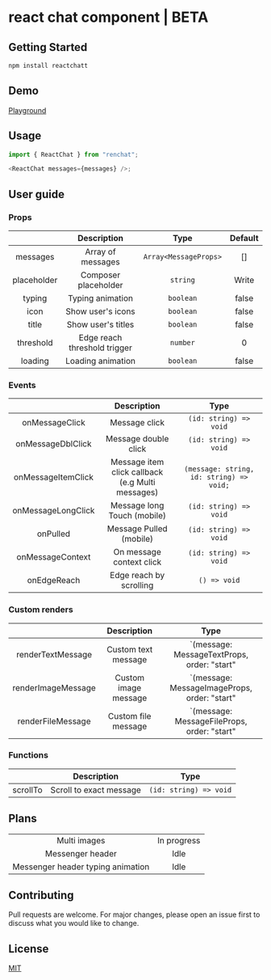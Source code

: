 # react chat component | BETA

## Getting Started

```bash
npm install reactchatt
```

## Demo
 [Playground](https://reactchatt.az)

## Usage

```ts
import { ReactChat } from "renchat";

<ReactChat messages={messages} />;
```

## User guide
### Props

|                   |         Description          |          Type          | Default |
|:-----------------:|:----------------------------:|:----------------------:|:-------:|
|     messages      |      Array of messages       | `Array<MessageProps>`  |   []    |
|    placeholder    |     Composer placeholder     |        `string`        |  Write  |
|      typing       |       Typing animation       |       `boolean`        |  false  |
|       icon        |      Show user's icons       |       `boolean`        |  false  |
|       title       |      Show user's titles      |       `boolean`        |  false  |
|     threshold     | Edge reach threshold trigger |        `number`        |    0    |
|      loading      |      Loading animation       |       `boolean`        |  false  |

### Events
|                    |                      Description                      |                   Type                   |
|:------------------:|:-----------------------------------------------------:|:----------------------------------------:|
|   onMessageClick   |                     Message click                     |          `(id: string) => void`          |
| onMessageDblClick  |                 Message double click                  |          `(id: string) => void`          |
| onMessageItemClick | Message item click callback<br/> (e.g Multi messages) | `(message: string, id: string) => void;` |
| onMessageLongClick |              Message long Touch (mobile)              |          `(id: string) => void`          |
|      onPulled      |                Message Pulled (mobile)                |          `(id: string) => void`          |
|  onMessageContext  |               On message context click                |          `(id: string) => void`          |
|    onEdgeReach     |                Edge reach by scrolling                |               `() => void`               |

### Custom renders

|                    |     Description      |                     Type                     |
|:------------------:|:--------------------:|:--------------------------------------------:|
| renderTextMessage  | Custom text message  | `(message: MessageTextProps, order: "start"  | "end" | "middle" | "single") => JSX.Element`          |
| renderImageMessage | Custom image message | `(message: MessageImageProps, order: "start" | "end" | "middle" | "single") => JSX.Element`          |
| renderFileMessage  | Custom file message  | `(message: MessageFileProps, order: "start"  | "end" | "middle" | "single") => JSX.Element`          |

### Functions 
|          |       Description       |          Type          |
|:--------:|:-----------------------:|:----------------------:|
| scrollTo | Scroll to exact message | `(id: string) => void` |

## Plans
|                                   |             |
|:---------------------------------:|:-----------:|
|           Multi images            | In progress |
|         Messenger header          |    Idle     |
| Messenger header typing animation |    Idle     |


## Contributing

Pull requests are welcome. For major changes, please open an issue first
to discuss what you would like to change.

## License

[MIT](https://choosealicense.com/licenses/mit/)
